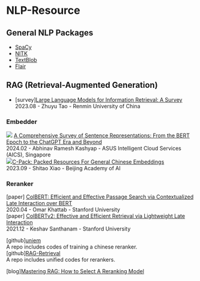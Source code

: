 # NLP-Resource

## General NLP Packages
- [SpaCy](https://spacy.io/)
- [NITK](https://www.nltk.org/)
- [TextBlob](https://textblob.readthedocs.io/en/dev/)
- [Flair](https://github.com/flairNLP/flair)

## RAG (Retrieval-Augmented Generation)
- [survey][Large Language Models for Information Retrieval: A Survey](https://arxiv.org/pdf/2308.07107)  
  2023.08 - Zhuyu Tao - Renmin University of China
  
### Embedder
![](https://img.shields.io/badge/Survey-orange) [A Comprehensive Survey of Sentence Representations: From the BERT Epoch to the ChatGPT Era and Beyond](https://arxiv.org/pdf/2305.12641)  
2024.02 - Abhinav Ramesh Kashyap - ASUS Intelligent Cloud Services (AICS), Singapore  
![](https://img.shields.io/badge/Paper-pink)[C-Pack: Packed Resources For General Chinese Embeddings](https://arxiv.org/pdf/2309.07597)  
2023.09 - Shitao Xiao - Beijing Academy of AI  

### Reranker
[paper] [ColBERT: Efficient and Effective Passage Search via Contextualized Late Interaction over BERT](https://arxiv.org/pdf/2004.12832)  
2020.04 - Omar Khattab - Stanford University  
[paper] [ColBERTv2: Effective and Efficient Retrieval via Lightweight Late Interaction](https://arxiv.org/pdf/2112.01488)  
2021.12 - Keshav Santhanam - Stanford University

[github][uniem](https://github.com/wangyuxinwhy/uniem)  
A repo includes codes of training a chinese reranker.  
[github][RAG-Retrieval](https://github.com/NLPJCL/RAG-Retrieval)  
A repo includes unified codes for rerankers.  

[blog][Mastering RAG: How to Select A Reranking Model](https://www.rungalileo.io/blog/mastering-rag-how-to-select-a-reranking-model)  
